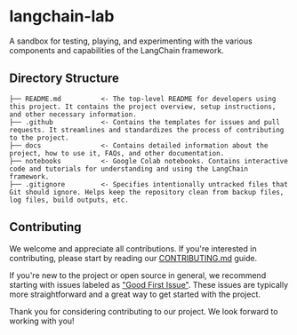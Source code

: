 # langchain-lab
A sandbox for testing, playing, and experimenting with the various
components and capabilities of the LangChain framework.
## Directory Structure

```text
├── README.md          <- The top-level README for developers using this project. It contains the project overview, setup instructions, and other necessary information.
├── .github            <- Contains the templates for issues and pull requests. It streamlines and standardizes the process of contributing to the project.
├── docs               <- Contains detailed information about the project, how to use it, FAQs, and other documentation.
├── notebooks          <- Google Colab notebooks. Contains interactive code and tutorials for understanding and using the LangChain framework.
├── .gitignore         <- Specifies intentionally untracked files that Git should ignore. Helps keep the repository clean from backup files, log files, build outputs, etc.
```
## Contributing

We welcome and appreciate all contributions. If you're interested in
contributing, please start by reading our
[CONTRIBUTING.md](./docs/CONTRIBUTING.md) guide.

If you're new to the project or open source in general, we recommend
starting with issues labeled as ["Good First
Issue"](https://github.com/LLMsLab/langchain-lab/issues/1). These
issues are typically more straightforward and a great way to get started
with the project.

Thank you for considering contributing to our project. We look forward
to working with you!
